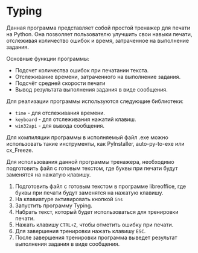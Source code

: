 # Typing

Данная программа представляет собой простой тренажер для печати на Python. Она позволяет пользователю улучшить свои навыки печати, отслеживая количество ошибок и время, затраченное на выполнение задания.

Основные функции программы:
- Подсчет количества ошибок при печатании текста.
- Отслеживание времени, затраченного на выполнение задания.
- Подсчёт средней скорости печати 
- Вывод результата выполнения задания в виде сообщения.

Для реализации программы используются следующие библиотеки:
- `time` - для отслеживания времени.
- `keyboard` - для отслеживания нажатий клавиш.
- `win32api` - для вывода сообщения.

Для компиляции программы в исполняемый файл .exe можно использовать такие инструменты, как PyInstaller, auto-py-to-exe или cx_Freeze.

Для использования данной программы тренажера, необходимо подготовить файл с готовым текстом, где буквы при печати будут заменятся на нажатую клавишу. 

1. Подготовить файл с готовым текстом в программе libreoffice, где буквы при печати будут заменятся на нажатую клавишу. 
2. На клавиатуре активировать кнопкой `ins`
5. Запустить программу Typing.
6. Набрать текст, который будет использоваться для тренировки печати.
7. Нажать клавишу `CTRL+Z`, чтобы отметить ошибку при печати.
8. Для завершения тренировки нажать клавишу `ESC`.
9. После завершения тренировки программа выведет результат выполнения задания в виде сообщения.
